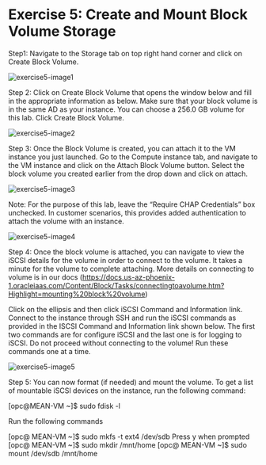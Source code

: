 # Exercise 5: Create and Mount Block Volume Storage

Step1: Navigate to the Storage tab on top right hand corner and click on Create Block Volume.    

![exercise5-image1](https://cloud.githubusercontent.com/assets/15100739/24787194/e519f3f2-1b1b-11e7-8e6b-245c28fd0010.PNG)
 
Step 2: Click on Create Block Volume that opens the window below and fill in the appropriate information as below. Make sure that your block volume is in the same AD as your instance. You can choose a 256.0 GB volume for this lab. Click Create Block Volume.    

![exercise5-image2](https://cloud.githubusercontent.com/assets/15100739/24787204/f2495cb6-1b1b-11e7-911c-140502239e80.PNG)

Step 3: Once the Block Volume is created, you can attach it to the VM instance you just launched. Go to the Compute instance tab, and navigate to the VM instance and click on the Attach Block Volume button. Select the block volume you created earlier from the drop down and click on attach. 

![exercise5-image3](https://cloud.githubusercontent.com/assets/15100739/24787212/fcbfb5fa-1b1b-11e7-8b89-89c7ae0e5ebd.PNG)

Note: For the purpose of this lab, leave the “Require CHAP Credentials” box unchecked. In customer scenarios, this provides added authentication to attach the volume with an instance.   

![exercise5-image4](https://cloud.githubusercontent.com/assets/15100739/24787225/097614f6-1b1c-11e7-89ad-1cbf971b64cc.PNG)

Step 4: Once the block volume is attached, you can navigate to view the iSCSI details for the volume in order to connect to the volume. It takes a minute for the volume to complete attaching. More details on connecting to volume is in our docs (https://docs.us-az-phoenix-1.oracleiaas.com/Content/Block/Tasks/connectingtoavolume.htm?Highlight=mounting%20block%20volume)

Click on the ellipsis and then click iSCSI Command and Information link. Connect to the instance through SSH and run the iSCSI commands as provided in the ISCSI Command and Information link shown below. The first two commands are for configure iSCSI and the last one is for logging to iSCSI. Do not proceed without connecting to the volume! Run these commands one at a time. 

![exercise5-image5](https://cloud.githubusercontent.com/assets/15100739/24787234/14bd0306-1b1c-11e7-869e-2ed2bf2759eb.PNG)

Step 5: You can now format (if needed) and mount the volume. To get a list of mountable iSCSI devices on the instance, run the following command:

[opc@MEAN-VM ~]$ sudo fdisk -l

Run the following commands

[opc@ MEAN-VM ~]$ sudo mkfs -t ext4 /dev/sdb
Press y when prompted 
[opc@ MEAN-VM ~]$ sudo mkdir /mnt/home
[opc@ MEAN-VM ~]$ sudo mount /dev/sdb /mnt/home
